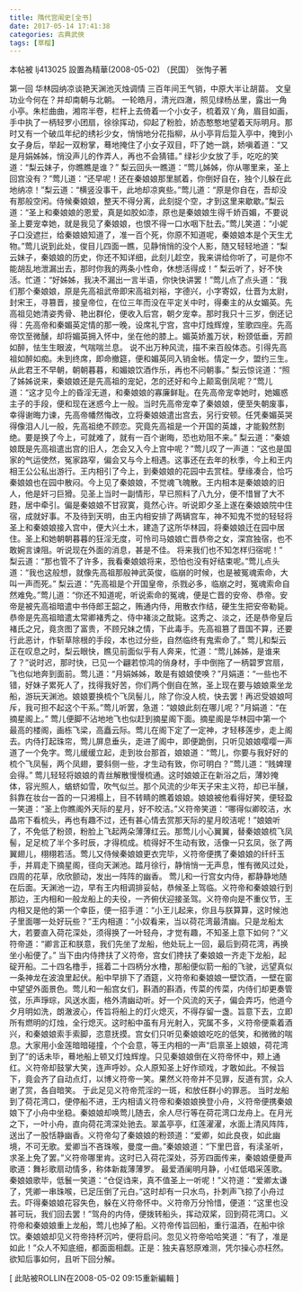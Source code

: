 ```yaml
---
title: 隋代宫闱史[全书]
date: 2017-05-14 17:41:38
categories: 古典武俠
tags: [草榴]
---
```

本帖被 lj413025 設置為精華(2008-05-02)
（民国） 张恂子著



第一回 华林园纳凉谈艳天渊池灭烛调情
三百年间王气销，中原大半让胡苗。
文皇功业今何在？并却南朝与北朝。
一轮皓月，清光四澈，照见绿杨丛里，露出一角小亭。朱栏曲曲，湘帘半卷，栏杆上去倚着一个小女子，梳着双丫角，眉目如画，手中执了一柄轻罗小团扇，徐徐挥动，仰起了粉脸，娇态憨憨地望着天际明月。那时又有一个破瓜年纪的绣衫少女，悄悄地分花指柳，从小亭背后踅入亭中，掩到小女子身后，举起一双粉掌，蓦地掩住了小女子双目，吓了她一跳，娇嗔着道：“又是月娟姊姊，悄没声儿的作弄人，再也不会猜错。”
绿衫少女放了手，吃吃的笑道：“梨云妹子，你瞧瞧是谁？”
梨云回头一瞧道：“莺儿姊姊，你从哪里来，圣上回宫没有？”莺儿道：“还早呢！还在秦娘娘那里腻着，你倒好自在，独个儿躲在此地纳凉！”梨云道：“横竖没事干，此地却凉爽些。”莺儿道：“原是你自在，吾却没有那般空闲。侍候秦娘娘，整天不得分离，此刻捉个空，才到这里来歇歇。”梨云道：“圣上和秦娘娘的恩爱，真是如胶如漆，原也是秦娘娘生得千娇百媚，不要说圣上要宠幸她，就是我见了秦娘娘，也恨不得一口水咽下肚去。”莺儿笑道：“小妮子口没遮拦，给秦娘娘知道了，准一百个死，你原不知道呢，秦娘娘本是个天生尤物。”莺儿说到此处，俊目儿四面一瞧，见静悄悄的没个人影，随又轻轻地道：“梨云妹子，秦娘娘的历史，你还不知详细，此刻儿趁空，我来讲给你听了，可是你不能胡乱地泄漏出去，那时你我的两条小性命，休想活得成！”
梨云听了，好不快活。忙道：“好姊姊，我决不漏出一言半语，你快快讲罢！”莺儿点了点头道：“我们那个秦娘娘，原是先高祖武帝即宋高祖刘裕，字德兴，小字寄奴，仕晋为太尉，封宋王，寻篡晋，接皇帝位，在位三年而没在平定关中时，得秦主的从女媚英。先高祖见她清姿秀骨、艳出群伦，便收入后宫，朝夕宠幸。那时我只十三岁，倒还记得：先高帝和秦媚英定情的那一晚，设席礼宁宫，宫中灯烛辉煌，笙歌四座。先高帝饮至微醺，却将媚英拥入怀中，坐在他的膝上。媚英娇羞万状，粉颈低垂，芳颜如醉，怯生生眼波，气喘喘兰息。
说不出万种风流，描不来百般体态。引得先高祖如醉如痴。未到终席，即命撤筵，便和媚英同入销金帐。情定一夕，盟约三生。从此君王不早朝，朝朝暮暮，和媚娘饮酒作乐，再也不问朝事。”
梨云惊诧道：“照了姊姊说来，秦娘娘还是先高祖的宠妃，怎的还好和今上颠鸾倒凤呢？”莺儿道：“这才见今上的昏淫无道，和秦娘娘的寡廉鲜耻。在先高帝宠幸她时，她媚惑主子的手段，便和现在迷惑今上一般。当时先高帝宠幸了秦娘娘，便至失朝废事，幸得谢晦力谏，先高帝幡然悔改，立将秦娘娘遣出宫去，另行安顿。任凭秦媚英哭得像泪人儿一般，先高祖绝不顾恋。究竟先高祖是一个开国的英雄，才能毅然割绝。要是换了今上，可就难了，就有一百个谢晦，恐也劝阻不来。”
梨云道：“秦娘娘既是先高祖遣出宫的旧人，怎会又入今上宫中呢？”莺儿叹了一声道：“这也是国家的气运使然，冤家路窄，偏会又与今上相遇。这事还在去年的秋季，今上和王内相王公公私出游行。王内相引了今上，到秦娘娘的花园中去赏桂。孽缘凑合，恰巧秦娘娘也在园中散闷。今上见了秦娘娘，不觉魂飞魄散。王内相本是秦娘娘的旧人，他是奸刁巨猾。见圣上当时一副情形，早已照料了八九分，便不惜冒了大不韪，居中牵引。偏是秦娘娘不甘寂寞，竟然心许。听说即夕圣上遂在秦娘娘院中住宿，成就好事。不及待到天明，由王内相安排了两辆宫车，神不知鬼不觉的轻轻将圣上和秦娘娘接入宫中，便大兴土木，建造了这所华林园，将秦娘娘迁在园中居住。圣上和她朝朝暮暮的狂淫无度，可怜司马娘娘亡晋恭帝之女，深宫独宿，也不敢婉言谏阻。听说现在外面的消息，甚是不佳。
将来我们也不知怎样归宿呢！”
梨云道：“那也管不了许多，我看秦娘娘将来，恐怕也没有好结束呢。”莺儿点头道：“我也这般想，就像先高祖那般神武英俊，临崩的时候，也是被冤魂索命，大叫一声而死。”
梨云道：“先高祖是个开国皇帝，杀戮必多，临崩之时，冤魂索命自然难免。”莺儿道：“你还不知道呢，听说索命的冤魂，便是亡晋的安帝、恭帝。安帝是被先高祖暗遣中书侍郎王韶之，贿通内侍，用散衣作结，硬生生把安帝勒毙。恭帝是先高祖暗遣太常卿褚秀之、侍中褚淡之酖毙。这秀之、淡之，还是恭帝皇后褚氏之兄，竟贪图了富贵，不顾兄妹之情，下此毒手。先高祖篡了晋国不算，还要行此恶计，作斩草除根的手段，本也过分些，自然临终有鬼索命了。”
莺儿和梨云正在叹息之时，梨云眼快，瞧见前面似乎有人奔来，忙道：“莺儿姊姊，是谁来了？”说时迟，那时快，已见一个翩若惊鸿的俏身材，手中倒拖了一柄碧罗宫扇，飞也似地奔到面前。莺儿道：“月娟姊姊，敢是有娘娘使唤？”月娟道：“一些也不错，好妹子累死人了，找得我好苦，你们两个倒自在煞，圣上现在要与娘娘乘坐龙船，游玩天渊池。娘娘要换梳个飞凤髻儿，除了你没人梳，快去罢！再迟受娘娘呵斥，我可担不起这个干系。”莺儿听罢，急道：“娘娘此刻在哪儿呢？”月娟道：“在摘星阁上。”
莺儿便脚不沾地地飞也似赶到摘星阁下面。摘星阁是华林园中第一个最高的楼阁，画栋飞梁，高矗云际。莺儿在阁下定了一定神，才轻移莲步，走上阁去。内侍打起珠帘，莺儿屏息垂头，走进了阁中，即便跪倒，只听见娘娘嘤嘤一声道了一个免字。莺儿缓缓立起，走到妆台那首，娘娘道：“莺儿，你要与我好好的梳个飞凤髻，两个凤翅，要斜侧一些，才生动有致，你可明白？”莺儿道：“贱婢理会得。”
莺儿轻轻将娘娘的青丝解散慢慢梳通。这时娘娘正在新浴之后，薄妙掩体，容光照人，蝤蛴如雪，吹气似兰。那个风流的少年天子宋主义符，却已半醺，斜靠在妆台一首的一只湘榻上，目不转睛的瞧着娘娘。娘娘被他看得好笑，便轻盈一笑道：“圣上你瞧阁外天际的星月，好不皎洁。”义符帝笑道：“哪得似卿皎洁，水晶帘下看梳头，再也有趣不过，还有甚心情去赏那天际的星月皎洁呢！”娘娘听了，不免低了粉颈，粉脸上飞起两朵薄薄红云。那莺儿小心翼翼，替秦娘娘梳飞凤髻，足足梳了半个多时辰，才得梳成。梳得好不生动有致，活像一只玄凤，张了两翼翅儿，栩栩若活。莺儿又侍候秦娘娘更衣完毕，义符帝便携了秦娘娘的纤纤玉手，并肩走下摘星阁，径向天渊池。踏月徐行，静悄悄一无声息，惟有微风过处，四周的花草，欣欣颤动，发出一阵阵的幽香。
莺儿和一行宫女内侍，都静静地随在后面。天渊池一边，早有王内相调排妥帖，恭候圣上驾临。义符帝和秦娘娘行到那边，王内相和一般龙船上的夫役，一齐俯伏迎接圣驾。义符帝向是不重仪节，王内相又是他的第一个幸臣，便一招手道：“小王儿起来，你且与朕算算，这时候池子里面哪一处好玩些？”王内相道：“小奴看来，当以荷花湾最清幽。只是龙船太大，若要直入荷花深处，须得换了一叶轻舟，才觉有趣，不知圣上意下如何？”义符帝道：“卿言正和朕意，我们先坐了龙船，他处玩上一回，最后到荷花湾，再换坐小船便了。”
当下由内侍搀扶了义符帝，宫女们搀扶了秦娘娘一齐走下龙船，起碇开船。二十四名橹手，摇着二十四柄分水橹，那船便似箭一船的飞驶，远望真似一条神龙在波浪里起伏。船中早排下了酒筵，义符帝和秦娘娘一壁饮酒，一壁在窗中望望外面景色。莺儿和一船宫女们，斟酒的斟酒，传菜的传菜，内侍们却更奏管弦，乐声琤琮，风送水面，格外清幽动听。好一个风流的天子，偏会弄巧，他道今夕月明如洗，朗澈波心，传旨将船上的灯火熄灭，不得存留一盏。旨意下去，立即所有燃明的灯烛，全行熄灭。这时船中虽有月光射入，究属不多，义符帝便乘着酒兴，和秦娘娘索手索脚，恣意抚摸。宫女们只听见秦娘娘吃吃的低笑，和微微的喘息。大家用小金莲暗暗碰撞，个个会意，等王内相的一声“启禀圣上娘娘，荷花湾到了”的话未毕，蓦地船上顿又灯烛辉煌。只见秦娘娘倒在义符帝怀中，颊上通红。义符帝却鼓掌大笑，连声呼妙。众人原知圣上好作顽戏，才敢如此。不候旨下，竟会齐了自动点灯，以博义符帝一笑。果然义符帝并不见罪，反道有赏，众人谢了赏，各自暗笑。
于此足见义符帝荒淫的一斑，和放任群小的罪恶。
当时龙船到了荷花湾口，便停船不进，王内相请义符帝和秦娘娘换登小舟，义符帝便携秦娘娘下了小舟中坐稳。秦娘娘却唤莺儿随去，余人尽行等在荷花湾口龙舟上。在月光之下，一叶小舟，直向荷花湾深处驰去。翠盖亭亭，红莲濯濯，水面上清风阵阵，送出了一股恬静幽香。义符帝勾了秦娘娘的粉颈道：“爱卿，如此良夜，如此幽境，不可无歌。爱卿当不吝珠喉，曼度一曲。”秦娘娘道：“下里巴音，有渎圣听，求圣上免了罢。”义符帝哪里肯。这时已入荷花深处，芬芳四面传来，秦娘娘便曼声歌道：舞衫歌扇动情多，称体新裁薄薄罗。
最爱酒阑明月静，小红低唱采莲歌。
秦娘娘歌毕，低鬟一笑道：“仓促诌来，真不值圣上一听呢！”义符道：“爱卿太谦了，凭卿一串珠喉，已足压倒了元白。”这时却有一只水鸟，扑刺声飞掠了小舟过去。吓得秦娘娘花容失色，躲在义符帝怀中。义符帝万分怜惜，便道：“这里也没甚可玩，我们回去罢！”驾舟的内侍，便拨转船头，挥动双桨，回到荷花湾口。义符帝和秦娘娘重上龙船，莺儿也掉了船。义符帝传旨回船，重行温酒，在船中徐饮。秦娘娘却见义符帝持杯沉吟，便将启问。忽见义符帝哈哈笑道：“有了，准是如此！”众人不知底细，都面面相觑。正是：独夫喜怒原难测，凭尔操心亦枉然。
欲知后事如何，且听下回分解。



[ 此貼被ROLLIN在2008-05-02 09:15重新編輯 ]